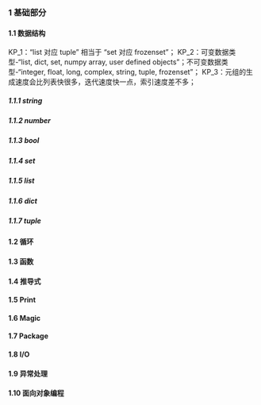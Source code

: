 ### 1 基础部分
#### 1.1 数据结构
KP_1：“list 对应 tuple” 相当于 “set 对应 frozenset”；
KP_2：可变数据类型-“list, dict, set, numpy array, user defined objects”；不可变数据类型-“integer, float, long, complex, string, tuple, frozenset”；
KP_3：元组的生成速度会比列表快很多，迭代速度快一点，索引速度差不多；
##### 1.1.1 string
##### 1.1.2 number
##### 1.1.3 bool
##### 1.1.4 set
##### 1.1.5 list
##### 1.1.6 dict
##### 1.1.7 tuple
#### 1.2 循环
#### 1.3 函数
#### 1.4 推导式
#### 1.5 Print
#### 1.6 Magic
#### 1.7 Package
#### 1.8 I/O
#### 1.9 异常处理
#### 1.10 面向对象编程
